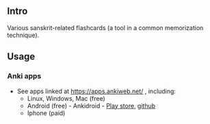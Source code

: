 ## Intro
Various sanskrit-related flashcards (a tool in a common memorization technique).

## Usage
### Anki apps
- See apps linked at <https://apps.ankiweb.net/> , including:
  - Linux, Windows, Mac (free)
  - Android (free) - Ankidroid - [Play store](https://play.google.com/store/apps/details?id=com.ichi2.anki), [github](https://github.com/ankidroid/Anki-Android)
  - Iphone (paid)